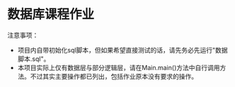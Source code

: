 # 数据库课程作业

注意事项：

* 项目内自带初始化sql脚本，但如果希望直接测试的话，请先务必先运行"数据脚本.sql"。
* 本项目实际上仅有数据层与部分逻辑层，请在Main.main()方法中自行调用方法。不过其实主要操作都已列出，包括作业原本没有要求的操作。